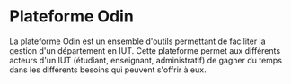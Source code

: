 # Plateforme Odin

La plateforme Odin est un ensemble d'outils permettant de faciliter la gestion d'un département en IUT. Cette plateforme permet aux différents acteurs d'un IUT (étudiant, enseignant, administratif) de gagner du temps dans les différents besoins qui peuvent s'offrir à eux.


